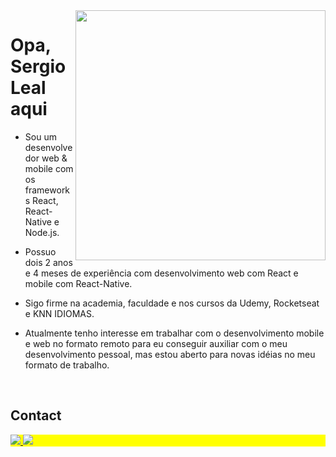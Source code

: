 <img align="right" height="400em" src="https://serginholeal.github.io/portfolio/assets/presentation_Image.5819a209.png"/>
<h1 align="left">Opa, Sergio Leal aqui</h1>

  - Sou um desenvolvedor web & mobile com os frameworks React, React-Native e Node.js.

  - Possuo dois 2 anos e 4 meses de experiência com desenvolvimento web com React e mobile com React-Native.

  - Sigo firme na academia, faculdade e nos cursos da Udemy, Rocketseat e KNN IDIOMAS.

  - Atualmente tenho interesse em trabalhar com o desenvolvimento mobile e web no formato remoto para eu conseguir auxiliar com o meu desenvolvimento pessoal, mas estou aberto para novas idéias no meu formato de trabalho.

<br>

## Contact
<p align="left" style="background:yellow">
<a href="https://www.instagram.com/sergio._.leal/" target="_blank">
  <img src="https://img.shields.io/badge/-Instagram-%23E4405F?style=for-the-badge&logo=instagram&logoColor=white" target="_blank">
</a>
<a href="https://www.linkedin.com/in/sergio-574783162/" target="_blank">
  <img src="https://img.shields.io/badge/-LinkedIn-%230077B5?style=for-the-badge&logo=linkedin&logoColor=white" target="_blank">
</a> 
